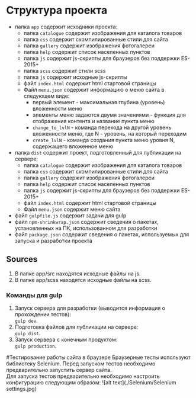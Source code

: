 ﻿# Структура проекта
- папка `app` содержит исходники проекта:
    - папка `catalogue` содержит изображения для каталога товаров
    - папка `css` содержит скомпилированные стили для сайта
    - папка `gallery` содержит изображения фотогалереи
    - папка `help` содержит список населенных пунктов
    - папка `js` содержит js-скрипты для браузеров без поддержки ES-2015+
    - папка `scss` содержит стили scss
    - папка `js` содержит исходные js-скрипты
    - файл `index.html` содержит html стартовой страницы
    - Файл `menu.json` содержит информацию о меню сайта в следующем виде:
      - первый элемент - максимальная глубина (уровень) вложенности меню
      - элементы меню задаются двумя значениями - функция для отображения контента и название пункта меню
      - `change_to_lvlN` - команда перехода на другой уровень вложенности меню, где N - уровень, на который переходим
      - `create_lvlN` - команда создания пункта меню уровня N, содержащего вложенное меню 
- папка `dist` содержит проект, подготовленный для публикации на сервере:
    - папка `catalogue` содержит изображения для каталога товаров
    - папка `css` содержит скомпилированные стили для сайта
    - папка `gallery` содержит изображения фотогалереи
    - папка `help` содержит список населенных пунктов
    - папка `js` содержит js-скрипты для браузеров без поддержки ES-2015+
    - файл `index.html` содержит html стартовой страницы
    - Файл `menu.json` содержит меню сайта
- файл `gulpfile.js` содержит задачи для gulp
- файл `npm-shrinkwrap.json` содержит сведения о пакетах, установленных на ПК, использованном для разработки
- файл `package.json` содержит сведения о пакетах, используемых для запуска и разработки проекта

## Sources
1. В папке app/src находятся исходные файлы на js.
2. В папке app/scss находятся исходные файлы на scss.

### Команды для gulp
1. Запуск сервера для разработки (выводится информация о прохождении тестов):  
`gulp dev`.
2. Подготовка файлов для публикации на сервере:  
`gulp dist`.
3. Запуск сервера с конечным продуктом:  
`gulp production`.

#Тестирование работы сайта в браузере
Браузерные тесты используют библиотеку Selenium. Перед запуском тестов необходимо предварительно запустить сервер сайта.  
Для запуска тестов предварительно необходимо настроить конфигурацию следующим образом:
![alt text](./Selenium/Selenium settings.jpg)